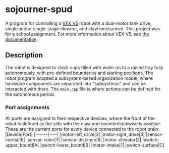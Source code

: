 # sojourner-spud
A program for controlling a [VEX V5](https://www.vexrobotics.com/v5?srsltid=AfmBOor7LT-k8MatAaz2pKX20vpmfsGfgkzMzOUpa_GgX34ZiYLnXh1O) robot with a dual-motor tank drive, single-motor single-stage elevator, and claw mechanism. This project was for a school assignment. For more information about VEX V5, see [the documentation](https://api.vex.com/v5/home/cpp/index.html).

## Description
The robot is designed to stack cups filled with water on to a raised tray fully autonomously, with pre-defined boundaries and starting positions. The robot program adopted a subsystem-based organization model, where hardware components are separated into "subsystems" and can be interacted with there. The `main.cpp` file is where actions can be defined for the autonomous period.

### Port assignments
All ports are assigned to their respective devices, where the front of the robot is defined as the side with the claw and counterclockwise is positive.
These are the current ports for every device connected to the robot brain:
|Device|Port|
|------|----|
|motor-left_drive|3|
|motor-right_drive|4|
|sensor-inertial|6|
|sensor-color|7|
|sensor-distance|8|
|motor-elevator|2|
|switch-upper_bound|A|
|switch-lower_bound|B|
|motor-intake|1|
|switch-surface|C|
